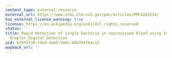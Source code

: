 ```yaml
---
content_type: external-resource
external_url: https://www.ncbi.nlm.nih.gov/pmc/articles/PMC4243214/
has_external_license_warning: true
license: https://en.wikipedia.org/wiki/All_rights_reserved
status: ''
title: Rapid detection of single bacteria in unprocessed blood using Integrated Comprehensive
  Droplet Digital Detection
uid: b78f2f30-f9ed-4eb9-9a9c-08b7b4f8ac12
wayback_url: ''
---
```

